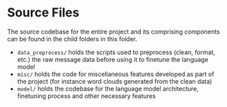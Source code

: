 # Source Files
The source codebase for the entire project and its comprising components can be found in the child folders in this folder.

- `data_preprocess/` holds the scripts used to preprocess (clean, format, etc.) the raw message data before using it to finetune the language model
- `misc/` holds the code for miscellaneous features developed as part of the project (for instance word clouds generated from the clean data)
- `model/` holds the codebase for the language model architecture, finetuning process and other necessary features